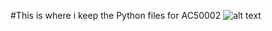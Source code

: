 #This is where i keep the Python files for AC50002
![alt text](https://ichef.bbci.co.uk/ace/standard/976/cpsprodpb/7F44/production/_127908523_car_geoffbarton.jpg)
